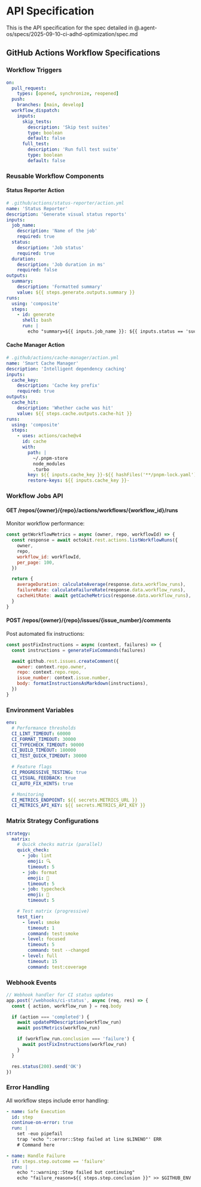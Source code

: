 # API Specification

This is the API specification for the spec detailed in
@.agent-os/specs/2025-09-10-ci-adhd-optimization/spec.md

## GitHub Actions Workflow Specifications

### Workflow Triggers

```yaml
on:
  pull_request:
    types: [opened, synchronize, reopened]
  push:
    branches: [main, develop]
  workflow_dispatch:
    inputs:
      skip_tests:
        description: 'Skip test suites'
        type: boolean
        default: false
      full_test:
        description: 'Run full test suite'
        type: boolean
        default: false
```

### Reusable Workflow Components

#### Status Reporter Action

```yaml
# .github/actions/status-reporter/action.yml
name: 'Status Reporter'
description: 'Generate visual status reports'
inputs:
  job_name:
    description: 'Name of the job'
    required: true
  status:
    description: 'Job status'
    required: true
  duration:
    description: 'Job duration in ms'
    required: false
outputs:
  summary:
    description: 'Formatted summary'
    value: ${{ steps.generate.outputs.summary }}
runs:
  using: 'composite'
  steps:
    - id: generate
      shell: bash
      run: |
        echo "summary=${{ inputs.job_name }}: ${{ inputs.status == 'success' && '✅' || '❌' }}" >> $GITHUB_OUTPUT
```

#### Cache Manager Action

```yaml
# .github/actions/cache-manager/action.yml
name: 'Smart Cache Manager'
description: 'Intelligent dependency caching'
inputs:
  cache_key:
    description: 'Cache key prefix'
    required: true
outputs:
  cache_hit:
    description: 'Whether cache was hit'
    value: ${{ steps.cache.outputs.cache-hit }}
runs:
  using: 'composite'
  steps:
    - uses: actions/cache@v4
      id: cache
      with:
        path: |
          ~/.pnpm-store
          node_modules
          .turbo
        key: ${{ inputs.cache_key }}-${{ hashFiles('**/pnpm-lock.yaml') }}
        restore-keys: ${{ inputs.cache_key }}-
```

### Workflow Jobs API

#### GET /repos/{owner}/{repo}/actions/workflows/{workflow_id}/runs

Monitor workflow performance:

```javascript
const getWorkflowMetrics = async (owner, repo, workflowId) => {
  const response = await octokit.rest.actions.listWorkflowRuns({
    owner,
    repo,
    workflow_id: workflowId,
    per_page: 100,
  })

  return {
    averageDuration: calculateAverage(response.data.workflow_runs),
    failureRate: calculateFailureRate(response.data.workflow_runs),
    cacheHitRate: await getCacheMetrics(response.data.workflow_runs),
  }
}
```

#### POST /repos/{owner}/{repo}/issues/{issue_number}/comments

Post automated fix instructions:

```javascript
const postFixInstructions = async (context, failures) => {
  const instructions = generateFixCommands(failures)

  await github.rest.issues.createComment({
    owner: context.repo.owner,
    repo: context.repo.repo,
    issue_number: context.issue.number,
    body: formatInstructionsAsMarkdown(instructions),
  })
}
```

### Environment Variables

```yaml
env:
  # Performance thresholds
  CI_LINT_TIMEOUT: 60000
  CI_FORMAT_TIMEOUT: 30000
  CI_TYPECHECK_TIMEOUT: 90000
  CI_BUILD_TIMEOUT: 180000
  CI_TEST_QUICK_TIMEOUT: 30000

  # Feature flags
  CI_PROGRESSIVE_TESTING: true
  CI_VISUAL_FEEDBACK: true
  CI_AUTO_FIX_HINTS: true

  # Monitoring
  CI_METRICS_ENDPOINT: ${{ secrets.METRICS_URL }}
  CI_METRICS_API_KEY: ${{ secrets.METRICS_API_KEY }}
```

### Matrix Strategy Configurations

```yaml
strategy:
  matrix:
    # Quick checks matrix (parallel)
    quick_check:
      - job: lint
        emoji: 🔍
        timeout: 5
      - job: format
        emoji: 💅
        timeout: 5
      - job: typecheck
        emoji: 📝
        timeout: 5

    # Test matrix (progressive)
    test_tier:
      - level: smoke
        timeout: 1
        command: test:smoke
      - level: focused
        timeout: 5
        command: test --changed
      - level: full
        timeout: 15
        command: test:coverage
```

### Webhook Events

```javascript
// Webhook handler for CI status updates
app.post('/webhooks/ci-status', async (req, res) => {
  const { action, workflow_run } = req.body

  if (action === 'completed') {
    await updatePRDescription(workflow_run)
    await postMetrics(workflow_run)

    if (workflow_run.conclusion === 'failure') {
      await postFixInstructions(workflow_run)
    }
  }

  res.status(200).send('OK')
})
```

### Error Handling

All workflow steps include error handling:

```yaml
- name: Safe Execution
  id: step
  continue-on-error: true
  run: |
    set -euo pipefail
    trap 'echo "::error::Step failed at line $LINENO"' ERR
    # Command here

- name: Handle Failure
  if: steps.step.outcome == 'failure'
  run: |
    echo "::warning::Step failed but continuing"
    echo "failure_reason=${{ steps.step.conclusion }}" >> $GITHUB_ENV
```
